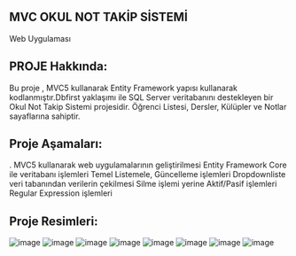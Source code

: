 MVC OKUL NOT TAKİP SİSTEMİ
-----------------------------------
Web Uygulaması

PROJE Hakkında:
-----------------------------------
Bu proje , MVC5 kullanarak Entity Framework yapısı kullanarak kodlanmıştır.Dbfirst yaklaşımı ile SQL Server veritabanını destekleyen bir Okul Not Takip Sistemi projesidir. Öğrenci Listesi, Dersler, Külüpler  ve Notlar sayaflarına sahiptir.

Proje Aşamaları:
----------------------------------
. MVC5 kullanarak web uygulamalarının geliştirilmesi
Entity Framework Core ile veritabanı işlemleri
Temel Listemele, Güncelleme işlemleri
Dropdownliste veri tabanından verilerin çekilmesi
Silme işlemi yerine Aktif/Pasif işlemleri
Regular Expression işlemleri

Proje Resimleri:
----------------------------------
![image](https://github.com/Bahricanoz/MvcOkul/assets/128741075/49f0648c-42a2-498e-98b0-b08a004c77b6)
![image](https://github.com/Bahricanoz/MvcOkul/assets/128741075/c4102026-9785-4a48-b0d2-c78c15871948)
![image](https://github.com/Bahricanoz/MvcOkul/assets/128741075/3426a9b2-005a-47db-889a-d3da0ac23729)
![image](https://github.com/Bahricanoz/MvcOkul/assets/128741075/bdf6ac0f-7228-4c77-843b-d1b17de31a94)
![image](https://github.com/Bahricanoz/MvcOkul/assets/128741075/749a1352-9910-4f1e-976b-22e72dc4c021)
![image](https://github.com/Bahricanoz/MvcOkul/assets/128741075/225af40f-ccf1-4376-aff5-385a6e482167)
![image](https://github.com/Bahricanoz/MvcOkul/assets/128741075/5a0fadf4-e86f-48d7-bf11-5b95f714d885)
![image](https://github.com/Bahricanoz/MvcOkul/assets/128741075/7e972bc0-5f6b-4cbd-8a1d-6f063f3f3f8a)






